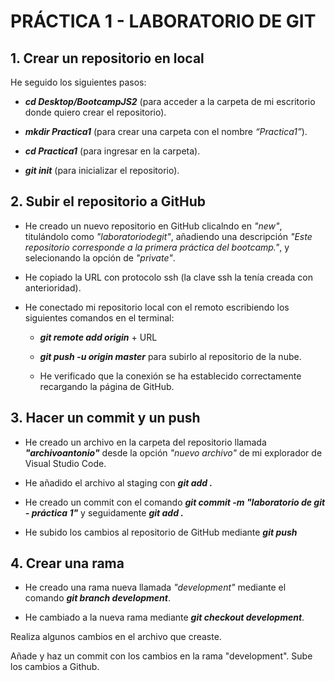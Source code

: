 # PRÁCTICA 1 - LABORATORIO DE GIT

## 1. Crear un repositorio en local

He seguido los siguientes pasos:

- <b><i>cd Desktop/BootcampJS2</i></b> (para acceder a la carpeta de mi escritorio donde quiero crear el repositorio).

- <b><i>mkdir Practica1</i></b> (para crear una carpeta con el nombre <i>“Practica1”</i>).

- <b><i>cd Practica1</i></b> (para ingresar en la carpeta).

- <b><i>git init</i></b> (para inicializar el repositorio).


## 2. Subir el repositorio a GitHub

- He creado un nuevo repositorio en GitHub clicalndo en <i>"new"</i>, titulándolo como <i>"laboratoriodegit"</i>, añadiendo una descripción <i>"Este repositorio corresponde a la primera práctica del bootcamp."</i>, y selecionando la opción de <i>"private"</i>.

- He copiado la URL con protocolo ssh (la clave ssh la tenía creada con anterioridad).

- He conectado mi repositorio local con el remoto escribiendo los siguientes comandos en el terminal:

    - <b><i>git remote add origin</i></b> + URL

    - <b><i>git push -u origin master</i></b> para subirlo al repositorio de la nube.

    - He verificado que la conexión se ha establecido correctamente recargando la página de GitHub.


## 3. Hacer un commit y un push

- He creado un archivo en la carpeta del repositorio llamada <b><i>"archivoantonio"</i></b> desde la opción <i>"nuevo archivo"</i> de mi explorador de Visual Studio Code.

- He añadido el archivo al staging con <b><i>git add .</i></b>

- He creado un commit con el comando <b><i>git commit -m "laboratorio de git - práctica 1"</i></b> y seguidamente <b><i>git add .</i></b>

- He subido los cambios al repositorio de GitHub mediante <b><i>git push</i></b>

## 4. Crear una rama

- He creado una rama nueva llamada <i>"development"</i> mediante el comando <b><I>git branch development</i></b>.

- He cambiado a la nueva rama mediante <b><i>git checkout development</i></b>.


Realiza algunos cambios en el archivo que creaste.


Añade y haz un commit con los cambios en la rama "development".
Sube los cambios a Github.